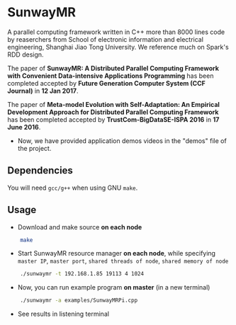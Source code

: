 # SunwayMR

A parallel computing framework written in C++ more than 8000 lines code by reaserchers from School of electronic information and electrical engineering, Shanghai Jiao Tong University. We reference much on Spark's RDD design. 

The paper of **SunwayMR: A Distributed Parallel Computing Framework with Convenient Data-intensive Applications Programming** has been completed accepted by **Future Generation Computer System (CCF Journal)** in **12 Jan 2017**.

The paper of **Meta-model Evolution with Self-Adaptation: An Empirical Development Approach for Distributed Parallel Computing Framework** has been completed accepted by **TrustCom-BigDataSE-ISPA 2016** in **17 June 2016**.

* Now, we have provided application demos videos in the "demos" file of the project.


## Dependencies

You will need `gcc/g++` when using GNU `make`.

## Usage

* Download and make source **on each node**

```bash
    make
```

* Start SunwayMR resource manager **on each node**, while specifying `master IP`, `master port`, `shared threads of node`, `shared memory of node`

```bash
    ./sunwaymr -t 192.168.1.85 19113 4 1024
```

* Now, you can run example program **on master** (in a new terminal)

```bash
    ./sunwaymr -a examples/SunwayMRPi.cpp
```

* See results in listening terminal 
